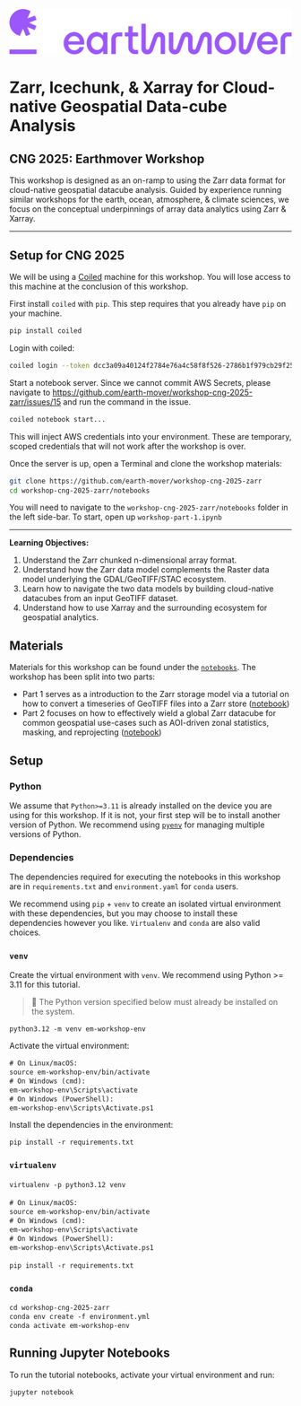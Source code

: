 ![](./assets/earthmover.png)

# Zarr, Icechunk, & Xarray for Cloud-native Geospatial Data-cube Analysis

## CNG 2025: Earthmover Workshop

This workshop is designed as an on-ramp to using the Zarr data format for cloud-native geospatial datacube analysis. Guided by experience running similar workshops for the earth, ocean, atmosphere, & climate sciences, we focus on the conceptual underpinnings of array data analytics using Zarr & Xarray.


-----

## Setup for CNG 2025

We will be using a [Coiled](https://coiled.io/) machine for this workshop. You will lose access to this machine at the conclusion of this workshop. 

First install `coiled` with `pip`. This step requires that you already have `pip` on your machine. 
```sh
pip install coiled
```

Login with coiled:
``` sh
coiled login --token dcc3a09a40124f2784e76a4c58f8f526-2786b1f979cb29f2592904aedfa4bb8a5c1d1e83
```

Start a notebook server. Since we cannot commit AWS Secrets, please navigate to https://github.com/earth-mover/workshop-cng-2025-zarr/issues/15 and run the command in the issue.
``` sh
coiled notebook start...
```
This will inject AWS credentials into your environment. These are temporary, scoped credentials that will not work after the workshop is over.

Once the server is up, open a Terminal and clone the workshop materials:
``` sh
git clone https://github.com/earth-mover/workshop-cng-2025-zarr
cd workshop-cng-2025-zarr/notebooks
```

You will need to navigate to the `workshop-cng-2025-zarr/notebooks` folder in the left side-bar. To start, open up `workshop-part-1.ipynb`


-----

**Learning Objectives:**

1. Understand the Zarr chunked n-dimensional array format.
2. Understand how the Zarr data model complements the Raster data model underlying the GDAL/GeoTIFF/STAC ecosystem. 
3. Learn how to navigate the two data models by building cloud-native datacubes from an input GeoTIFF dataset.
4. Understand how to use Xarray and the surrounding ecosystem for geospatial analytics.

## Materials

Materials for this workshop can be found under the [`notebooks`](./notebooks/). The workshop has been split into two parts:
- Part 1 serves as a introduction to the Zarr storage model via a tutorial on how to convert a timeseries of GeoTIFF files into a Zarr store ([notebook](./notebooks/workshop-part-1.ipynb))
- Part 2 focuses on how to effectively wield a global Zarr datacube for common geospatial use-cases such as AOI-driven zonal statistics, masking, and reprojecting ([notebook](./notebooks/workshop-part-2.ipynb))

## Setup

### Python

We assume that `Python>=3.11` is already installed on the device you are using for this workshop. If it is not, your first step will be to install another version of Python. We recommend using [`pyenv`](https://github.com/pyenv/pyenv) for managing multiple versions of Python. 

### Dependencies

The dependencies required for executing the notebooks in this workshop are in `requirements.txt` and `environment.yaml` for `conda` users. 

We recommend using `pip` + `venv` to create an isolated virtual environment with these dependencies, but you may choose to install these dependencies however you like. `Virtualenv` and `conda` are also valid choices.


### `venv`

Create the virtual environment with `venv`. We recommend using Python >= 3.11 for this tutorial.

> 🧠 The Python version specified below must already be installed on the system.

```
python3.12 -m venv em-workshop-env
```

Activate the virtual environment:

```
# On Linux/macOS:
source em-workshop-env/bin/activate
# On Windows (cmd):
em-workshop-env\Scripts\activate
# On Windows (PowerShell):
em-workshop-env\Scripts\Activate.ps1
```

Install the dependencies in the environment:

```
pip install -r requirements.txt
```

### `virtualenv`

```
virtualenv -p python3.12 venv

# On Linux/macOS:
source em-workshop-env/bin/activate
# On Windows (cmd):
em-workshop-env\Scripts\activate
# On Windows (PowerShell):
em-workshop-env\Scripts\Activate.ps1

pip install -r requirements.txt
```

### `conda`

```
cd workshop-cng-2025-zarr
conda env create -f environment.yml
conda activate em-workshop-env
```

## Running Jupyter Notebooks
To run the tutorial notebooks, activate your virtual environment and run:
```
jupyter notebook
```
